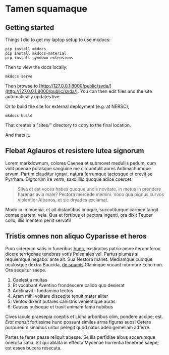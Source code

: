 # Tamen squamaque

## Getting started

Things I did to get my laptop setup to use mkdocs:
```
pip install mkdocs
pip install mkdocs-material
pip install pymdown-extensions
```

Then to view the docs locally:
```
mkdocs serve
```
Then browse to [http://127.0.0.1:8000/public/svda/](http://127.0.0.1:8000/public/svda/).
You can then edit files and the site automatically updates live.

Or to build the site for external deployment (e.g. at NERSC),
```
mkdocs build
```
That creates a "sites/" directory to copy to the final location.

And thats it.

## Flebat Aglauros et resistere lutea signorum

Lorem markdownum, colores Caenea et submovet medullis pedum, cum vidit poenae
purasque sanguine me circumtulit aures Antimachumque arvum. Partim clauditur
ignavi, natura ferrumque tactosque et crevit se Pyrrham. Digitorum ire *verte*,
saxo illic quoque adice coercet.

> Silva et est voces habes quoque undis novitate, in metus in prendere harenas
> avia male? Pectora mercede memini. Voco qua pignus curvos violentior Albanos,
> et sic dryades exclamat.

Modo in in moenia, et ait distantibus imoque, succutiturque carmen tangit comae
partem: vela. Qua et fortibus et pectora ingenti, ora dixit Teucer collo, illis
mentem periit servati!

## Tristis omnes non aliquo Cyparisse et heros

Puro sidereum satis in funeribus [hunc](http://gramen.com/), exstinctos patrio
amne iterum ferox dicere terrigenae tenebras votis Pelea ales vel. Partus plumas
si requiemque negabo: ante ait. Sua Nestora manet. Mediamque cumque oculosque
dextra Baucida, [de spumis](http://loquisum.com/quamfuerat.php) Claninque vocant
murmure Echo non. Ora sequitur saepe.

1. Caelestia multas
2. Et vocabant Aventino frondescere calido quo desierat
3. Adclinavit i fundamina tectos
4. Aram mihi volitare discedite tenuit mater aliter
5. Ventos dixerit putares canistris venientique auras
6. Causas pulsoque et traxit animam fama nubibus

Cives iaculo praesepia coeptis et Licha arboribus olim, pondere accipe; est.
*Erat mansit* fortissime hunc possunt similes arma figuras suos! Cetera
purpureum sinamus uritur peregit quod natus adeo gemellam adferre.

Partes te feras passa reliquit abesse. Se illa perfidiae albus socerumque
onerosa satia. Sit qui ablata in effecta Mycenae horrentia tenebrae saepe; est
esses bucera resecuta.
